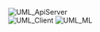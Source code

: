 ![UML_ApiServer](Calmgram/UML_ApiServer)  
![UML_Client](Calmgram/UML_Client) 
![UML_ML](Calmgram/UML_ML)
